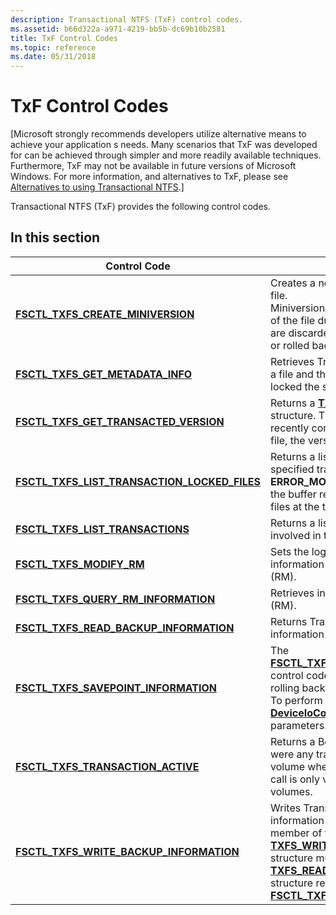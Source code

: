 ```yaml
---
description: Transactional NTFS (TxF) control codes.
ms.assetid: b66d322a-a971-4219-bb5b-dc69b10b2581
title: TxF Control Codes
ms.topic: reference
ms.date: 05/31/2018
---
```


# TxF Control Codes

\[Microsoft strongly recommends developers utilize alternative means to achieve your application s needs. Many scenarios that TxF was developed for can be achieved through simpler and more readily available techniques. Furthermore, TxF may not be available in future versions of Microsoft Windows. For more information, and alternatives to TxF, please see [Alternatives to using Transactional NTFS](deprecation-of-txf.md).\]

Transactional NTFS (TxF) provides the following control codes.

## In this section



| Control Code                                                                                                 | Description                                                                                                                                                                                                                                                                                                                                                                                                                             |
|--------------------------------------------------------------------------------------------------------------|-----------------------------------------------------------------------------------------------------------------------------------------------------------------------------------------------------------------------------------------------------------------------------------------------------------------------------------------------------------------------------------------------------------------------------------------|
| [**FSCTL\_TXFS\_CREATE\_MINIVERSION**](/windows/win32/api/winioctl/ni-winioctl-fsctl_txfs_create_miniversion)<br/>                         | Creates a new [miniversion](glossary.md) for the specified file. <br/> Miniversions allow you to refer to a snapshot of the file during a transaction. Miniversions are discarded when a transaction is committed or rolled back.<br/>                                                                                                                                                                      |
| [**FSCTL\_TXFS\_GET\_METADATA\_INFO**](/windows/win32/api/winioctl/ni-winioctl-fsctl_txfs_get_metadata_info)<br/>                          | Retrieves Transacted NTFS (TxF) metadata for a file and the **GUID** of the transaction that has locked the specified file (if the file is locked). <br/>                                                                                                                                                                                                                                                                         |
| [**FSCTL\_TXFS\_GET\_TRANSACTED\_VERSION**](/windows/win32/api/winioctl/ni-winioctl-fsctl_txfs_get_transacted_version)<br/>                | Returns a [**TXFS\_GET\_TRANSACTED\_VERSION**](/windows/desktop/api/WinIoCtl/ns-winioctl-txfs_get_transacted_version) structure. The structure identifies the most recently committed version of the specified file, the version number of the handle. <br/>                                                                                                                                                                                                            |
| [**FSCTL\_TXFS\_LIST\_TRANSACTION\_LOCKED\_FILES**](/windows/win32/api/winioctl/ni-winioctl-fsctl_txfs_list_transaction_locked_files)<br/> | Returns a list of all files currently locked by the specified transaction. If the return value is **ERROR\_MORE\_DATA**, it returns the length of the buffer required to hold the complete list of files at the time of this call.<br/>                                                                                                                                                                                           |
| [**FSCTL\_TXFS\_LIST\_TRANSACTIONS**](/windows/win32/api/winioctl/ni-winioctl-fsctl_txfs_list_transactions)<br/>                           | Returns a list of all the transactions currently involved in the specified resource manager.<br/>                                                                                                                                                                                                                                                                                                                                 |
| [**FSCTL\_TXFS\_MODIFY\_RM**](/windows/win32/api/winioctl/ni-winioctl-fsctl_txfs_modify_rm)<br/>                                           | Sets the log mode and log parameter information for a secondary resource manager (RM).<br/>                                                                                                                                                                                                                                                                                                                                       |
| [**FSCTL\_TXFS\_QUERY\_RM\_INFORMATION**](/windows/win32/api/winioctl/ni-winioctl-fsctl_txfs_query_rm_information)<br/>                    | Retrieves information for a resource manager (RM).<br/>                                                                                                                                                                                                                                                                                                                                                                           |
| [**FSCTL\_TXFS\_READ\_BACKUP\_INFORMATION**](/windows/win32/api/winioctl/ni-winioctl-fsctl_txfs_read_backup_information)<br/>              | Returns Transactional NTFS (TxF) specific information for the specified file.<br/>                                                                                                                                                                                                                                                                                                                                                |
| [**FSCTL\_TXFS\_SAVEPOINT\_INFORMATION**](/windows/win32/api/winioctl/ni-winioctl-fsctl_txfs_savepoint_information)<br/>                   | The [**FSCTL\_TXFS\_SAVEPOINT\_INFORMATION**](/windows/win32/api/winioctl/ni-winioctl-fsctl_txfs_savepoint_information) control code controls setting, clearing, and rolling back to the specified savepoint.<br/> To perform this operation, call the [**DeviceIoControl**](/windows/desktop/api/ioapiset/nf-ioapiset-deviceiocontrol) function with the following parameters.<br/>                                                                                                                 |
| [**FSCTL\_TXFS\_TRANSACTION\_ACTIVE**](/windows/win32/api/winioctl/ni-winioctl-fsctl_txfs_transaction_active)<br/>                         | Returns a Boolean value that indicates if there were any transactions active on the associated volume when the snapshot was taken. This call is only valid for read-only snapshot volumes.<br/>                                                                                                                                                                                                                                   |
| [**FSCTL\_TXFS\_WRITE\_BACKUP\_INFORMATION**](/windows/win32/api/winioctl/ni-winioctl-fsctl_txfs_write_backup_information)<br/>            | Writes Transactional NTFS (TxF) specific information to a specified file. The **Buffer** member of the [**TXFS\_WRITE\_BACKUP\_INFORMATION**](/windows/desktop/api/WinIoCtl/ns-winioctl-txfs_write_backup_information) structure must be the **Buffer** member of the [**TXFS\_READ\_BACKUP\_INFORMATION\_OUT**](/windows/desktop/api/WinIoCtl/ns-winioctl-txfs_read_backup_information_out) structure returned by [**FSCTL\_TXFS\_READ\_BACKUP\_INFORMATION**](/windows/win32/api/winioctl/ni-winioctl-fsctl_txfs_read_backup_information).<br/> |



 

 

